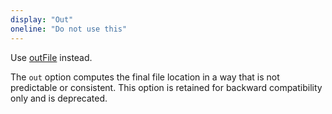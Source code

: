 ```yaml
---
display: "Out"
oneline: "Do not use this"
---
```


Use [outFile](#outFile) instead.

The `out` option computes the final file location in a way that is not predictable or consistent.
This option is retained for backward compatibility only and is deprecated.
